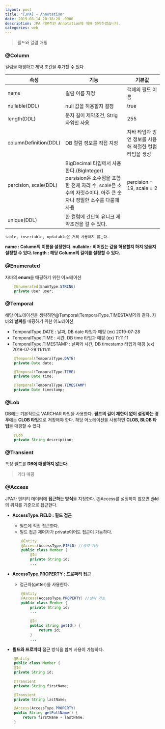 ```yaml
---
layout: post
title: "[JPA] - Annotation"
date: 2019-08-14 20:18:28 -0900
description: JPA 기본적인 Annotation에 대해 정리하였습니다.
categories: web
---
```


<blockquote>필드와 컬럼 매핑</blockquote>

### @Column
컬럼을 매핑하고 제약 조건을 추가할 수 있다.

| 속성 | 기능 | 기본값 |
|--|--|--|
| name | 컬럼 이름 지정 | 객체의 필드 이름 |
| nullable(DDL) | null 값을 허용할지 결정 | true |
| length(DDL) | 문자 길이 제약조건, Strig 타입만 사용 | 255 |
| columnDefinition(DDL) | DB 컬럼 정보를 직접 지정 | 자바 타입과 방언 정보를 사용해 적절한 컬럼 타입을 생성 |
| percision, scale(DDL) | BigDecimal 타입에서 사용한다.(BigInteger) persision은 소수점을 포함한 전체 자리 수, scale은 소수의 자릿수이다. 아주 큰 숫자나 정밀한 소수를 다룰때 사용 | percision = 19, scale = 2 |
| unique(DDL) | 한 컬럼에 간단히 유니크 제약조건을 걸 수 있다. |  |

` table, insertable, updatable은 거의 사용하지 않는다.  `

**name : Column의 이름을 설정한다.
nullable : 비어있는 값을 허용할지 하지 않을지 설정할 수 있다.
length : 해당 Column의 길이를 설정할 수 있다.**
	
### @Enumerated
	
자바의 **enum**을 매핑하기 위한 어노테이션

```Java
    @Enumerated(EnumType.STRING)
    private User user;
```

### @Temporal

해당 어노테이션을 생략하면@Temporal(TemporalType.TIMESTAMP)와 같다.
자바의 **날짜**를 매핑하기 위한 어노테이션

* TemporalType.DATE : 날짜, DB date 타입과 매핑 (ex) 2019-07-28
* TemporalType.TIME : 시간, DB time 타입과 매핑 (ex) 11:11:11
* TemporalType.TIMESTAMP : 날짜와 시간, DB timestamp 타입과 매핑 (ex) 2019-07-28 11:11:11

```Java
    @Temporal(TemporalType.DATE)
    private Date date;

    @Temporal(TemporalType.TIME)
    private Date time;

    @Temporal(TemporalType.TIMESTAMP)
    private Date timestamp;
```

### @Lob

DB에는 기본적으로 VARCHAR 타입을 사용한다.
**필드의 길이 제한이 없이 설정하는 경우**에는 **CLOB 타입**으로 저장해야 한다.
해당 어노테이션을 사용하면 **CLOB, BLOB 타입**을 매핑할 수 있다.

```Java
    @Lob
    private String description;
```

### @Transient
    
특정 필드를 **DB에 매핑하지 않는다.**

<blockquote>기타 매핑</blockquote>

### @Access
    
JPA가 엔티티 데이터에 **접근하는 방식**을 지정한다.
@Access를 설정하지 않으면 @Id의 위치를 기준으로 접근한다.

* **AccessType.FIELD : 필드 접근**
    - 필드에 직접 접근한다.
    - 필드 접근 제어자가 private이어도 접근이 가능하다.

    ```Java
        @Entity
        @Access(AccessType.FIELD) //생략 가능
        public class Member {
            @Id
            private String id;
            ...
    ```

* **AccessType.PROPERTY : 프로퍼티 접근**
    - 접근자(getter)를 사용한다.

    ```java
        @Entity
        @Access(AccessType.PROPERTY) //생략 가능
        public class Member {
            private String id;
            ...
            
            @Id
            public String getId() {
                return id;
            }
            ...
    ```

* **필드와 프로퍼티** 접근 방식을 함께 사용이 가능하다.

```Java
    @Entity
    public class Member {
    @Id
    private String id;
    
    @Transient
    private String firstName;

    @Transient
    private String lastName;

    @Access(AccessType.PROPERTY)
    public String getFullName() {
        return firstName + lastName;
    }
```